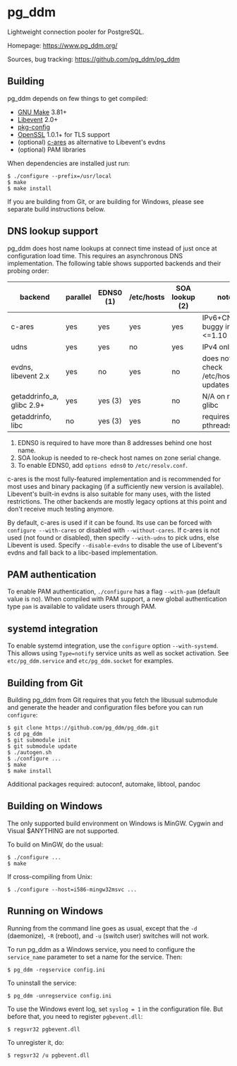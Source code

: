 pg_ddm
=========

Lightweight connection pooler for PostgreSQL.

Homepage: <https://www.pg_ddm.org/>

Sources, bug tracking: <https://github.com/pg_ddm/pg_ddm>

Building
---------

pg_ddm depends on few things to get compiled:

* [GNU Make] 3.81+
* [Libevent] 2.0+
* [pkg-config]
* [OpenSSL] 1.0.1+ for TLS support
* (optional) [c-ares] as alternative to Libevent's evdns
* (optional) PAM libraries

[GNU Make]: https://www.gnu.org/software/make/
[Libevent]: http://libevent.org/
[pkg-config]: https://www.freedesktop.org/wiki/Software/pkg-config/
[OpenSSL]: https://www.openssl.org/
[c-ares]: http://c-ares.haxx.se/

When dependencies are installed just run:

    $ ./configure --prefix=/usr/local
    $ make
    $ make install

If you are building from Git, or are building for Windows, please see
separate build instructions below.

DNS lookup support
------------------

pg_ddm does host name lookups at connect time instead of just once
at configuration load time.  This requires an asynchronous DNS
implementation.  The following table shows supported backends and
their probing order:

| backend                    | parallel | EDNS0 (1) | /etc/hosts | SOA lookup (2) | note                                  |
|----------------------------|----------|-----------|------------|----------------|---------------------------------------|
| c-ares                     | yes      | yes       | yes        | yes            | IPv6+CNAME buggy in <=1.10            |
| udns                       | yes      | yes       | no         | yes            | IPv4 only                             |
| evdns, libevent 2.x        | yes      | no        | yes        | no             | does not check /etc/hosts updates     |
| getaddrinfo_a, glibc 2.9+  | yes      | yes (3)   | yes        | no             | N/A on non-glibc                      |
| getaddrinfo, libc          | no       | yes (3)   | yes        | no             | requires pthreads                     |

1. EDNS0 is required to have more than 8 addresses behind one host name.
2. SOA lookup is needed to re-check host names on zone serial change.
3. To enable EDNS0, add `options edns0` to `/etc/resolv.conf`.

c-ares is the most fully-featured implementation and is recommended
for most uses and binary packaging (if a sufficiently new version is
available).  Libevent's built-in evdns is also suitable for many uses,
with the listed restrictions.  The other backends are mostly legacy
options at this point and don't receive much testing anymore.

By default, c-ares is used if it can be found.  Its use can be forced
with `configure --with-cares` or disabled with `--without-cares`.  If
c-ares is not used (not found or disabled), then specify `--with-udns`
to pick udns, else Libevent is used.  Specify `--disable-evdns` to
disable the use of Libevent's evdns and fall back to a libc-based
implementation.

PAM authentication
------------------

To enable PAM authentication, `./configure` has a flag `--with-pam`
(default value is no).  When compiled with PAM support, a new global
authentication type `pam` is available to validate users through PAM.

systemd integration
-------------------

To enable systemd integration, use the `configure` option
`--with-systemd`.  This allows using `Type=notify` service units as
well as socket activation.  See `etc/pg_ddm.service` and
`etc/pg_ddm.socket` for examples.

Building from Git
-----------------

Building pg_ddm from Git requires that you fetch the libusual
submodule and generate the header and configuration files before
you can run `configure`:

	$ git clone https://github.com/pg_ddm/pg_ddm.git
	$ cd pg_ddm
	$ git submodule init
	$ git submodule update
	$ ./autogen.sh
	$ ./configure ...
	$ make
	$ make install

Additional packages required: autoconf, automake, libtool, pandoc

Building on Windows
-------------------

The only supported build environment on Windows is MinGW.  Cygwin and
Visual $ANYTHING are not supported.

To build on MinGW, do the usual:

	$ ./configure ...
	$ make

If cross-compiling from Unix:

	$ ./configure --host=i586-mingw32msvc ...

Running on Windows
------------------

Running from the command line goes as usual, except that the `-d` (daemonize),
`-R` (reboot), and `-u` (switch user) switches will not work.

To run pg_ddm as a Windows service, you need to configure the
`service_name` parameter to set a name for the service.  Then:

	$ pg_ddm -regservice config.ini

To uninstall the service:

	$ pg_ddm -unregservice config.ini

To use the Windows event log, set `syslog = 1` in the configuration file.
But before that, you need to register `pgbevent.dll`:

	$ regsvr32 pgbevent.dll

To unregister it, do:

	$ regsvr32 /u pgbevent.dll

